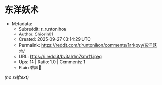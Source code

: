 # 东洋妖术

- Metadata:
  - Subreddit: r_runtonihon
  - Author: Shiorin01
  - Created: 2025-09-27 03:14:29 UTC
  - Permalink: https://reddit.com/r/runtonihon/comments/1nrkpyy/东洋妖术/
  - URL: https://i.redd.it/bv3ah1m7kmrf1.jpeg
  - Ups: 14 | Ratio: 1.0 | Comments: 1
  - Flair: 雑談💬

_(no selftext)_
